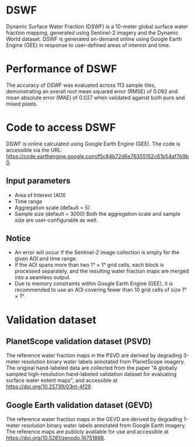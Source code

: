 # DSWF
Dynamic Surface Water Fraction (DSWF) is a 10-meter global surface water fraction mapping, generated using Sentinel-2 imagery and the Dynamic World dataset.
DSWF is generated on-demand online using Google Earth Engine (GEE) in response to user-defined areas of interest and time. 

# Performance of DSWF
The accuracy of DSWF was evaluated across 113 sample tiles, demonstrating an overall root mean squared error (RMSE) of 0.092 and mean absolute error (MAE) of 0.027 when validated against both pure and mixed pixels.

# Code to access DSWF
DSWF is online calculated using Google Earth Engine (GEE). The code is accessible via the URL: https://code.earthengine.google.com/f5c84b72d6e76355152c61b54af7b9b0.
## Input parameters
  - Area of Interest (AOI)
  - Time range
  - Aggregation scale (default = 5)
  - Sample size (default = 3000)
  Both the aggregation scale and sample size are user-configurable as well.
## Notice
  - An error will occur if the Sentinel-2 image collection is empty for the given AOI and time range.
  - If the AOI spans more than two 1° × 1° grid cells, each block is processed separately, and the resulting water fraction maps are merged into a seamless output.
  - Due to memory constraints within Google Earth Engine (GEE), it is recommended to use an AOI covering fewer than 10 grid cells of size 1° × 1°.

# Validation dataset
## PlanetScope validation dataset (PSVD)
The reference water fraction maps in the PSVD are derived by degrading 3-meter resolution binary water labels annotated from PlanetScope imagery. The original hand-labeled data are collected from the paper "A globally sampled high-resolution hand-labeled validation dataset for evaluating surface water extent maps", and accessible at https://doi.org/10.25739/03nt-4f29.
## Google Earth validation dataset (GEVD)
The reference water fraction maps in the GEVD are derived by degrading 1-meter resolution binary water labels annotated from Google Earth imagery. The reference maps are publicly available for use and accessible at https://doi.org/10.5281/zenodo.16751898.
